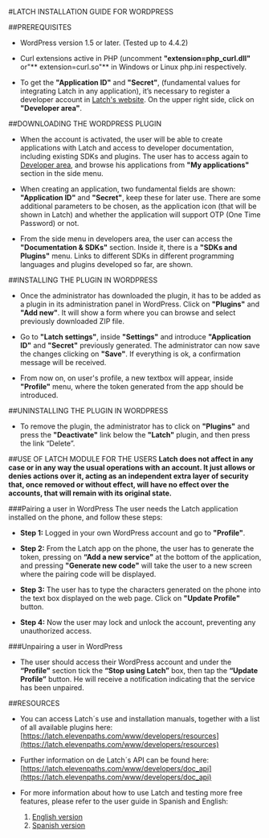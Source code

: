 #LATCH INSTALLATION GUIDE FOR WORDPRESS


##PREREQUISITES
 * WordPress version 1.5 or later. (Tested up to 4.4.2)

 * Curl extensions active in PHP (uncomment **"extension=php_curl.dll"** or"** extension=curl.so"** in Windows or Linux php.ini respectively.

 * To get the **"Application ID"** and **"Secret"**, (fundamental values for integrating Latch in any application), it’s necessary to register a developer account in [Latch's website](https://latch.elevenpaths.com"https://latch.elevenpaths.com"). On the upper right side, click on **"Developer area"**.


##DOWNLOADING THE WORDPRESS PLUGIN
 * When the account is activated, the user will be able to create applications with Latch and access to developer documentation, including existing SDKs and plugins. The user has to access again to [Developer area](https://latch.elevenpaths.com/www/developerArea"https://latch.elevenpaths.com/www/developerArea"), and browse his applications from **"My applications"** section in the side menu.

* When creating an application, two fundamental fields are shown: **"Application ID"** and **"Secret"**, keep these for later use. There are some additional parameters to be chosen, as the application icon (that will be shown in Latch) and whether the application will support OTP  (One Time Password) or not.

* From the side menu in developers area, the user can access the **"Documentation & SDKs"** section. Inside it, there is a **"SDKs and Plugins"** menu. Links to different SDKs in different programming languages and plugins developed so far, are shown.


##INSTALLING THE PLUGIN IN WORDPRESS
* Once the administrator has downloaded the plugin, it has to be added as a plugin in its administration panel in WordPress. Click on **"Plugins"** and **"Add new"**. It will show a form where you can browse and select previously downloaded ZIP file.

* Go to **"Latch settings"**, inside **"Settings"** and introduce **"Application ID"** and **"Secret"** previously generated. The administrator can now save the changes clicking on **"Save"**. If everything is ok, a confirmation message will be received.

* From now on, on user's profile, a new textbox will appear, inside **"Profile"** menu, where the token generated from the app should be introduced.


##UNINSTALLING THE PLUGIN IN WORDPRESS
* To remove the plugin, the administrator has to click on **"Plugins"** and press the **"Deactivate"** link below the **"Latch"** plugin, and then press the link “Delete”.


##USE OF LATCH MODULE FOR THE USERS
**Latch does not affect in any case or in any way the usual operations with an account. It just allows or denies actions over it, acting as an independent extra layer of security that, once removed or without effect, will have no effect over the accounts, that will remain with its original state.**

###Pairing a user in WordPress
The user needs the Latch application installed on the phone, and follow these steps:

* **Step 1:** Logged in your own  WordPress account and go to **"Profile"**.

* **Step 2:** From the Latch app on the phone, the user has to generate the token, pressing on **“Add a new service"** at the bottom of the application, and pressing **"Generate new code"** will take the user to a new screen where the pairing code will be displayed.

* **Step 3:** The user has to type the characters generated on the phone into the text box displayed on the web page. Click on **"Update Profile"** button.

* **Step 4:** Now the user may lock and unlock the account, preventing any unauthorized access.

###Unpairing a user in WordPress
* The user should access their WordPress account and under the **“Profile”** section tick the **“Stop using Latch”** box, then tap the **“Update Profile”** button. He will receive a notification indicating that the service has been unpaired.



##RESOURCES
- You can access Latch´s use and installation manuals, together with a list of all available plugins here: [https://latch.elevenpaths.com/www/developers/resources](https://latch.elevenpaths.com/www/developers/resources)

- Further information on de Latch´s API can be found here: [https://latch.elevenpaths.com/www/developers/doc_api](https://latch.elevenpaths.com/www/developers/doc_api)

- For more information about how to use Latch and testing more free features, please refer to the user guide in Spanish and English:
	1. [English version](https://latch.elevenpaths.com/www/public/documents/howToUseLatchNevele_EN.pdf)
	1. [Spanish version](https://latch.elevenpaths.com/www/public/documents/howToUseLatchNevele_ES.pdf)

